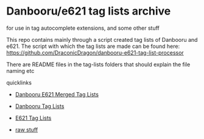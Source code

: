 # Danbooru/e621 tag lists archive 
for use in tag autocomplete extensions, and some other stuff

This repo contains mainly through a script created tag lists of Danbooru and e621.
The script with which the tag lists are made can be found here: https://github.com/DraconicDragon/danbooru-e621-tag-list-processor

There are README files in the tag-lists folders that should explain the file naming etc

quicklinks
- [Danbooru E621 Merged Tag Lists](tag-lists/danbooru_e621_merged/README.MD)
- [Danbooru Tag Lists](tag-lists/danbooru/README.md)
- [E621 Tag Lists](tag-lists/e621/README.md)

- [raw stuff](raw/README.md)
